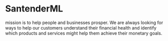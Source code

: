 # SantenderML
mission is to help people and businesses prosper. We are always looking for ways to help our customers understand their financial health and identify which products and services might help them achieve their monetary goals.

